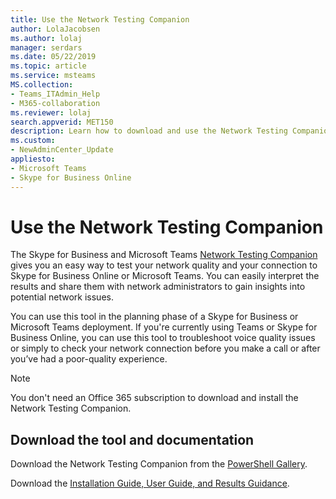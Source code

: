 ```yaml
---
title: Use the Network Testing Companion
author: LolaJacobsen
ms.author: lolaj
manager: serdars
ms.date: 05/22/2019
ms.topic: article
ms.service: msteams
MS.collection: 
- Teams_ITAdmin_Help
- M365-collaboration
ms.reviewer: lolaj
search.appverid: MET150
description: Learn how to download and use the Network Testing Companion tool.
ms.custom:
- NewAdminCenter_Update
appliesto: 
- Microsoft Teams
- Skype for Business Online
---
```


Use the Network Testing Companion
=================================

The Skype for Business and Microsoft Teams [Network Testing Companion](https://www.powershellgallery.com/packages/NetworkTestingCompanion/1.5.4) gives you an easy way to test your network quality and your connection to Skype for Business Online or Microsoft Teams. You can easily interpret the results and share them with network administrators to gain insights into potential network issues.

You can use this tool in the planning phase of a Skype for Business or Microsoft Teams deployment. If you're currently using Teams or Skype for Business Online, you can use this tool to troubleshoot voice quality issues or simply to check your network connection before you make a call or after you’ve had a poor-quality experience.

> [!NOTE]
> You don't need an Office 365 subscription to download and install the Network Testing Companion.

## Download the tool and documentation

Download the Network Testing Companion from the [PowerShell Gallery](https://www.powershellgallery.com/packages/NetworkTestingCompanion/1.5.4).

Download the [Installation Guide, User Guide, and Results Guidance](https://github.com/MicrosoftDocs/OfficeDocs-SkypeForBusiness/blob/live/Teams/downloads/network-testing-companion.zip).